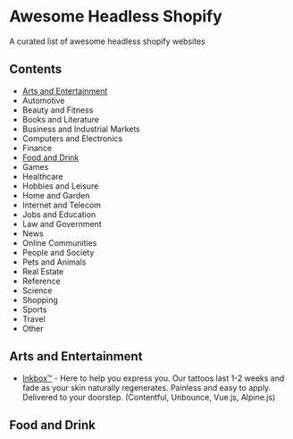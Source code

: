 # Awesome Headless Shopify
A curated list of awesome headless shopify websites

## Contents
- [Arts and Entertainment](#arts-and-entertainment)
- Automotive
- Beauty and Fitness
- Books and Literature
- Business and Industrial Markets
- Computers and Electronics
- Finance
- [Food and Drink](#food-and-drink)
- Games
- Healthcare
- Hobbies and Leisure
- Home and Garden
- Internet and Telecom
- Jobs and Education
- Law and Government
- News
- Online Communities
- People and Society
- Pets and Animals
- Real Estate
- Reference
- Science
- Shopping
- Sports
- Travel
- Other

## Arts and Entertainment
- [Inkbox™](https://inkbox.com/) - Here to help you express you. Our tattoos last 1-2 weeks and fade as your skin naturally regenerates. Painless and easy to apply. Delivered to your doorstep. (Contentful, Unbounce, Vue.js, Alpine.js)

## Food and Drink

